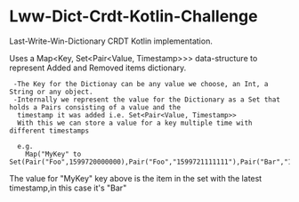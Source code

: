 # Lww-Dict-Crdt-Kotlin-Challenge
Last-Write-Win-Dictionary CRDT Kotlin implementation.

 Uses a Map<Key, Set<Pair<Value, Timestamp>>> data-structure to represent Added and Removed items dictionary.
 
     -The Key for the Dictionay can be any value we choose, an Int, a String or any object.
     -Internally we represent the value for the Dictionary as a Set that holds a Pairs consisting of a value and the
      timestamp it was added i.e. Set<Pair<Value, Timestamp>>
      With this we can store a value for a key multiple time with different timestamps
      
      e.g.
        Map("MyKey" to Set(Pair("Foo",1599720000000),Pair("Foo","1599721111111"),Pair("Bar","1599723333333"))
        
 The value for "MyKey" key above is the item in the set with the latest timestamp,in this case it's "Bar"
